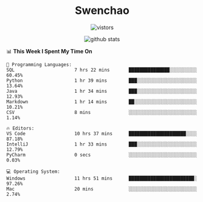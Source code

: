 <h1 align="center">Swenchao</h3>

<p align="center">
  <img src="https://visitor-badge.glitch.me/badge?page_id=Swenchao" alt="vistors" />
</p>

<p align="center">
  <img src="https://github-readme-stats.vercel.app/api?username=Swenchao&count_private=true&show_icons=true&theme=vue-dark&hide_title=true" alt="github stats" />
</p>

<!--START_SECTION:waka-->
📊 **This Week I Spent My Time On** 

```text
💬 Programming Languages: 
SQL                      7 hrs 22 mins       ███████████████░░░░░░░░░░   60.45% 
Python                   1 hr 39 mins        ███░░░░░░░░░░░░░░░░░░░░░░   13.64% 
Java                     1 hr 34 mins        ███░░░░░░░░░░░░░░░░░░░░░░   12.93% 
Markdown                 1 hr 14 mins        ██░░░░░░░░░░░░░░░░░░░░░░░   10.21% 
CSV                      8 mins              ░░░░░░░░░░░░░░░░░░░░░░░░░   1.14%

🔥 Editors: 
VS Code                  10 hrs 37 mins      █████████████████████░░░░   87.18% 
IntelliJ                 1 hr 33 mins        ███░░░░░░░░░░░░░░░░░░░░░░   12.79% 
PyCharm                  0 secs              ░░░░░░░░░░░░░░░░░░░░░░░░░   0.03%

💻 Operating System: 
Windows                  11 hrs 51 mins      ████████████████████████░   97.26% 
Mac                      20 mins             ░░░░░░░░░░░░░░░░░░░░░░░░░   2.74%

```


<!--END_SECTION:waka-->
